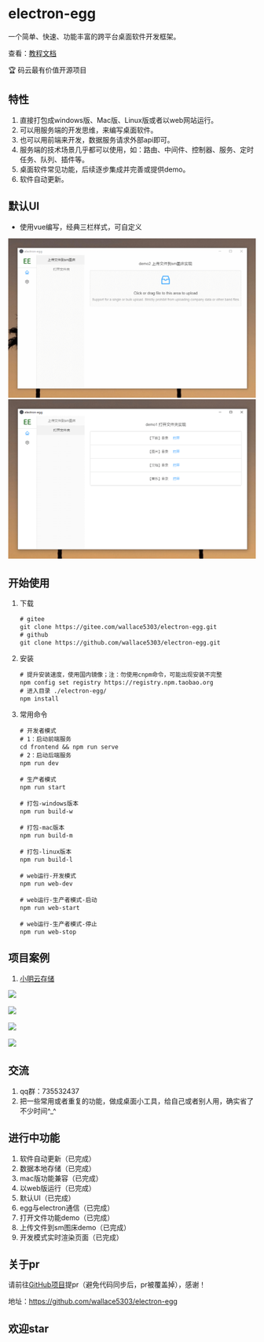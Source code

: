 # electron-egg 
一个简单、快速、功能丰富的跨平台桌面软件开发框架。

查看：[教程文档](https://www.yuque.com/u34495/mivcfg/xnhmms)

🏆 码云最有价值开源项目

## 特性
1. 直接打包成windows版、Mac版、Linux版或者以web网站运行。
2. 可以用服务端的开发思维，来编写桌面软件。
3. 也可以用前端来开发，数据服务请求外部api即可。
4. 服务端的技术场景几乎都可以使用，如：路由、中间件、控制器、服务、定时任务、队列、插件等。
5. 桌面软件常见功能，后续逐步集成并完善或提供demo。
6. 软件自动更新。

## 默认UI

- 使用vue编写，经典三栏样式，可自定义

![](./build/img/upload_pic.png)
![](./build/img/open_dir.png)

## 开始使用

1. 下载
    ```
    # gitee
    git clone https://gitee.com/wallace5303/electron-egg.git
    # github
    git clone https://github.com/wallace5303/electron-egg.git
    ```

2. 安装
    ```
    # 提升安装速度，使用国内镜像；注：勿使用cnpm命令，可能出现安装不完整
    npm config set registry https://registry.npm.taobao.org
    # 进入目录 ./electron-egg/
    npm install
    ```
    
3. 常用命令
    ```
    # 开发者模式
    # 1：启动前端服务
    cd frontend && npm run serve
    # 2：启动后端服务
    npm run dev

    # 生产者模式
    npm run start

    # 打包-windows版本
    npm run build-w

    # 打包-mac版本
    npm run build-m

    # 打包-linux版本
    npm run build-l

    # web运行-开发模式
    npm run web-dev

    # web运行-生产者模式-启动
    npm run web-start

    # web运行-生产者模式-停止
    npm run web-stop
    ```

## 项目案例

1. [小明云存储](https://gitee.com/wallace5303/xm-pic)

![](https://cdn.jsdelivr.net/gh/wallace5303/file-resource/normal/xm-pic-config.png)

![](https://cdn.jsdelivr.net/gh/wallace5303/file-resource/normal/xm-pic-provider.png)

![](https://cdn.jsdelivr.net/gh/wallace5303/file-resource/normal/xm-pic-history.png)

![](https://cdn.jsdelivr.net/gh/wallace5303/file-resource/normal/xm-pic-detail.png)



## 交流
1. qq群：735532437
2. 把一些常用或者重复的功能，做成桌面小工具，给自己或者别人用，确实省了不少时间^_^ 

## 进行中功能

1. 软件自动更新（已完成）
2. 数据本地存储（已完成）
3. mac版功能兼容（已完成）
4. 以web版运行（已完成）
5. 默认UI（已完成）
6. egg与electron通信（已完成）
7. 打开文件功能demo（已完成）
8. 上传文件到sm图床demo（已完成）
9. 开发模式实时渲染页面（已完成）

## 关于pr
请前往[GitHub项目](https://github.com/wallace5303/electron-egg)提pr（避免代码同步后，pr被覆盖掉），感谢！

地址：https://github.com/wallace5303/electron-egg

## 欢迎star




